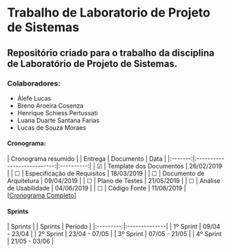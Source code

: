 # Trabalho de Laboratorio de Projeto de Sistemas #
## Repositório criado para o trabalho da disciplina de Laboratório de Projeto de Sistemas. ## 

### Colaboradores: 
* Álefe Lucas
* Breno Aroeira Cosenza
* Henrique Schiess Pertussati
* Luana Duarte Santana Farias
* Lucas de Souza Moraes

#### Cronograma: 
| Cronograma resumido                                |
| Entrega | Documento                   | Data       |
|:-------:|:---------------------------:|:----------:|
| &#9745; | Template dos Documentos     | 26/02/2019 |
| &#9744; | Especificação de Requisitos | 18/03/2019 |
| &#9744; | Documento de Arquitetura    | 09/04/2019 |
| &#9744; | Plano de Testes             | 21/05/2019 |
| &#9744; | Análise de Usabilidade      | 04/06/2019 |
| &#9744; | Código Fonte                | 11/06/2019 |
[[Cronograma Completo](https://github.com/vonmoraes/lps-projeto/blob/master/Documentos/cronograma_artefatos.md)]

#### Sprints
| Sprints                   |
| Sprints   | Período       |
|:---------:|:--------------|
| 1º Sprint | 09/04 - 23/04 |
| 2º Sprint | 23/04 - 07/05 |
| 3º Sprint | 07/05 - 21/05 |
| 4º Sprint | 21/05 - 03/06 |
